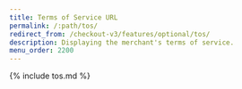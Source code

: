 ```yaml
---
title: Terms of Service URL
permalink: /:path/tos/
redirect_from: /checkout-v3/features/optional/tos/
description: Displaying the merchant's terms of service.
menu_order: 2200
---
```


{% include tos.md %}
